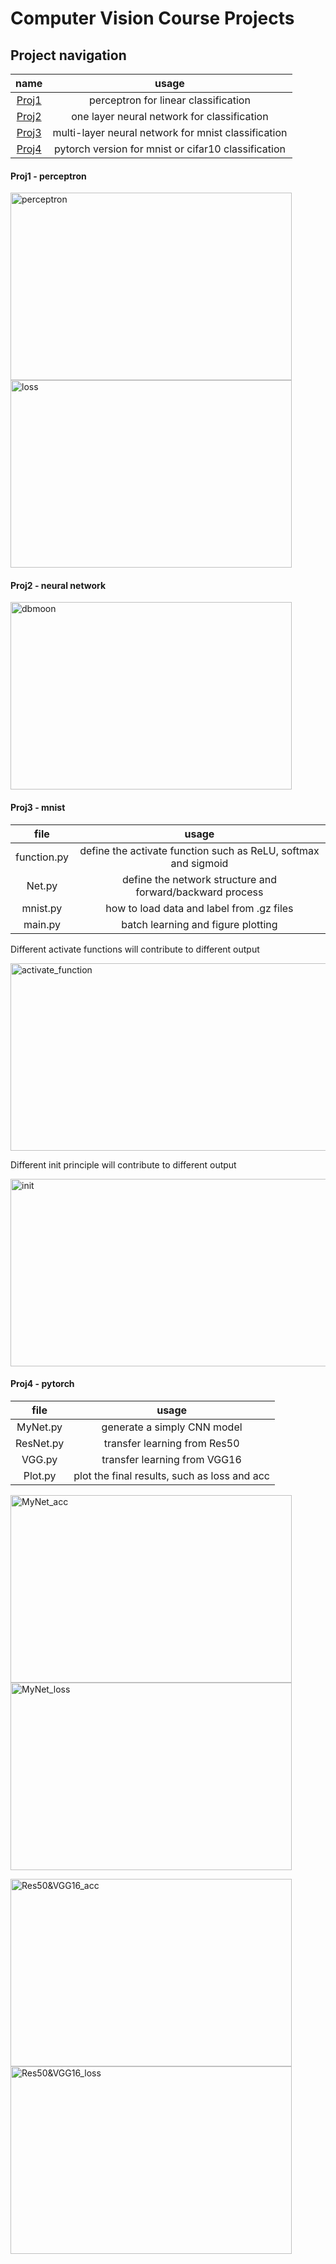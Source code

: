 # Computer Vision Course Projects

## Project navigation
name | usage
:----:|:----:
[Proj1](https://github.com/Kexin-Tang/CV_CourseProject/blob/master/perceptron.py) | perceptron for linear classification
[Proj2](https://github.com/Kexin-Tang/CV_CourseProject/blob/master/neural_network.py) | one layer neural network for classification
[Proj3](https://github.com/Kexin-Tang/CV_CourseProject/tree/master/mnist) | multi-layer neural network for mnist classification
[Proj4](https://github.com/Kexin-Tang/CV_CourseProject/tree/master/pytorch) | pytorch version for mnist or cifar10 classification



#### Proj1 - perceptron
<img src="https://i.loli.net/2020/09/23/s1lwqPMGhbjfnHS.png" width = "450" height = "300" alt="perceptron"/><img src="https://i.loli.net/2020/09/27/SrINkUFfJAewBLi.png" width = "450" height = "300" alt="loss"/>

#### Proj2 - neural network
<img src="https://i.loli.net/2020/09/27/Ag5c4GEhKy8vtZU.png" width = "450" height = "300" alt="dbmoon"/>

#### Proj3 - mnist
file | usage
:----:|:----:
function.py | define the activate function such as ReLU, softmax and sigmoid
Net.py      | define the network structure and forward/backward process 
mnist.py    | how to load data and label from .gz files
main.py     | batch learning and figure plotting

Different activate functions will contribute to different output

<img src="https://i.loli.net/2020/10/05/Law8IhSVxclJjDG.png" width = "1000" height = "300" alt="activate_function"/>

Different init principle will contribute to different output

<img src="https://i.loli.net/2020/10/05/Qrg83Ct5vjehBDZ.png" width = "1000" height = "300" alt="init"/>

#### Proj4 - pytorch
file | usage
:----:|:----:
MyNet.py | generate a simply CNN model
ResNet.py      | transfer learning from Res50
VGG.py    | transfer learning from VGG16
Plot.py     | plot the final results, such as loss and acc

<img src="https://i.loli.net/2020/10/07/K34BasirfH1WRlD.png" width = "450" height = "300" alt="MyNet_acc"/><img src="https://i.loli.net/2020/10/07/cmzdZabGqHkMwRi.png" width = "450" height = "300" alt="MyNet_loss"/>

<img src="https://i.loli.net/2020/10/07/ibXnWpNKMPmSTrH.png" width = "450" height = "300" alt="Res50&VGG16_acc"><img src="https://i.loli.net/2020/10/07/r4Uu3QW62nDsYGv.png" width = "450" height = "300" alt="Res50&VGG16_loss">
